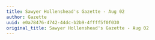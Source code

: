 ```yaml
---
title: Sawyer Hollenshead's Gazette - Aug 02
author: Gazette
uuid: e0a78476-4742-44dc-b2b9-4ffff5f0f030
original_title: Sawyer Hollenshead's Gazette - Aug 02
---
```



